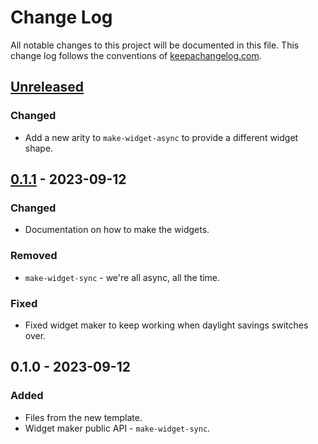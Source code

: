 # Change Log
All notable changes to this project will be documented in this file. This change log follows the conventions of [keepachangelog.com](http://keepachangelog.com/).

## [Unreleased]
### Changed
- Add a new arity to `make-widget-async` to provide a different widget shape.

## [0.1.1] - 2023-09-12
### Changed
- Documentation on how to make the widgets.

### Removed
- `make-widget-sync` - we're all async, all the time.

### Fixed
- Fixed widget maker to keep working when daylight savings switches over.

## 0.1.0 - 2023-09-12
### Added
- Files from the new template.
- Widget maker public API - `make-widget-sync`.

[Unreleased]: https://sourcehost.site/your-name/kaleidoscope-clj/compare/0.1.1...HEAD
[0.1.1]: https://sourcehost.site/your-name/kaleidoscope-clj/compare/0.1.0...0.1.1
